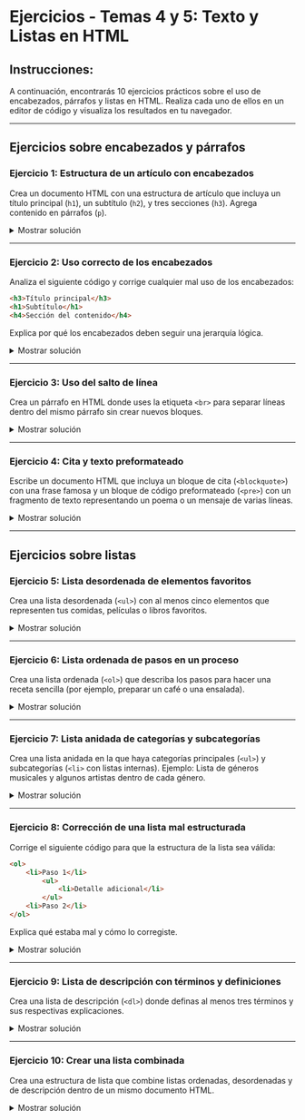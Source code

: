 # **Ejercicios - Temas 4 y 5: Texto y Listas en HTML**

## **Instrucciones:**
A continuación, encontrarás 10 ejercicios prácticos sobre el uso de encabezados, párrafos y listas en HTML. Realiza cada uno de ellos en un editor de código y visualiza los resultados en tu navegador.

---

## **Ejercicios sobre encabezados y párrafos**

### **Ejercicio 1: Estructura de un artículo con encabezados**
Crea un documento HTML con una estructura de artículo que incluya un título principal (`h1`), un subtítulo (`h2`), y tres secciones (`h3`). Agrega contenido en párrafos (`p`).

<details><summary>Mostrar solución</summary>

```html
<h1>Título del Artículo</h1>
<h2>Subtítulo del Artículo</h2>

<h3>Primera Sección</h3>
<p>Contenido de la primera sección.</p>

<h3>Segunda Sección</h3>
<p>Contenido de la segunda sección.</p>

<h3>Tercera Sección</h3>
<p>Contenido de la tercera sección.</p>
```

</details>

---

### **Ejercicio 2: Uso correcto de los encabezados**
Analiza el siguiente código y corrige cualquier mal uso de los encabezados:
```html
<h3>Título principal</h3>
<h1>Subtítulo</h1>
<h4>Sección del contenido</h4>
```
Explica por qué los encabezados deben seguir una jerarquía lógica.

<details><summary>Mostrar solución</summary>

**Corrección:**
```html
<h1>Título principal</h1>
<h2>Subtítulo</h2>
<h3>Sección del contenido</h3>
```
**Explicación:** Los encabezados deben seguir una jerarquía lógica, empezando desde `<h1>`, seguido por `<h2>`, `<h3>`, etc. No se debe usar un `<h3>` como título principal, ni un `<h1>` como subtítulo.

</details>

---

### **Ejercicio 3: Uso del salto de línea**
Crea un párrafo en HTML donde uses la etiqueta `<br>` para separar líneas dentro del mismo párrafo sin crear nuevos bloques.

<details><summary>Mostrar solución</summary>

```html
<p>Esta es la primera línea.<br>
Esta es la segunda línea.<br>
Y esta es la tercera línea.</p>
```

</details>

---

### **Ejercicio 4: Cita y texto preformateado**
Escribe un documento HTML que incluya un bloque de cita (`<blockquote>`) con una frase famosa y un bloque de código preformateado (`<pre>`) con un fragmento de texto representando un poema o un mensaje de varias líneas.

<details><summary>Mostrar solución</summary>

```html
<blockquote>
    "La educación es el arma más poderosa que puedes usar para cambiar el mundo." - Nelson Mandela
</blockquote>

<pre>
Rosas son rojas,
Violetas son azules,
El código es hermoso,
Y tú también.
</pre>
```

</details>

---

## **Ejercicios sobre listas**

### **Ejercicio 5: Lista desordenada de elementos favoritos**
Crea una lista desordenada (`<ul>`) con al menos cinco elementos que representen tus comidas, películas o libros favoritos.

<details><summary>Mostrar solución</summary>

```html
<ul>
    <li>El Señor de los Anillos</li>
    <li>Star Wars</li>
    <li>Harry Potter</li>
</ul>
```

</details>

---

### **Ejercicio 6: Lista ordenada de pasos en un proceso**
Crea una lista ordenada (`<ol>`) que describa los pasos para hacer una receta sencilla (por ejemplo, preparar un café o una ensalada).

<details><summary>Mostrar solución</summary>

```html
<ol>
    <li>Hervir agua.</li>
    <li>Agregar café molido.</li>
    <li>Esperar 5 minutos.</li>
    <li>Colar el café.</li>
    <li>Servir y disfrutar.</li>
</ol>
```

</details>

---

### **Ejercicio 7: Lista anidada de categorías y subcategorías**
Crea una lista anidada en la que haya categorías principales (`<ul>`) y subcategorías (`<li>` con listas internas).
Ejemplo: Lista de géneros musicales y algunos artistas dentro de cada género.

<details><summary>Mostrar solución</summary>

```html
<ul>
    <li>Rock
        <ul>
            <li>Queen</li>
            <li>The Beatles</li>
        </ul>
    </li>
    <li>Pop
        <ul>
            <li>Taylor Swift</li>
            <li>Ed Sheeran</li>
        </ul>
    </li>
</ul>
```

</details>

---

### **Ejercicio 8: Corrección de una lista mal estructurada**
Corrige el siguiente código para que la estructura de la lista sea válida:
```html
<ol>
    <li>Paso 1</li>
        <ul>
            <li>Detalle adicional</li>
        </ul>
    <li>Paso 2</li>
</ol>
```
Explica qué estaba mal y cómo lo corregiste.

<details><summary>Mostrar solución</summary>

**Corrección:**
```html
<ol>
    <li>Paso 1
        <ul>
            <li>Detalle adicional</li>
        </ul>
    </li>
    <li>Paso 2</li>
</ol>
```
**Explicación:** Las listas deben seguir una estructura adecuada, evitando que una `<ul>` esté directamente dentro de un `<ol>` sin estar dentro de un `<li>`.

</details>

---

### **Ejercicio 9: Lista de descripción con términos y definiciones**
Crea una lista de descripción (`<dl>`) donde definas al menos tres términos y sus respectivas explicaciones.

<details><summary>Mostrar solución</summary>

```html
<dl>
    <dt>HTML</dt>
    <dd>Lenguaje de marcado para la creación de páginas web.</dd>
    
    <dt>CSS</dt>
    <dd>Lenguaje de estilos para dar formato a las páginas web.</dd>
    
    <dt>JavaScript</dt>
    <dd>Lenguaje de programación para la interactividad en la web.</dd>
</dl>
```

</details>

---

### **Ejercicio 10: Crear una lista combinada**
Crea una estructura de lista que combine listas ordenadas, desordenadas y de descripción dentro de un mismo documento HTML.

<details><summary>Mostrar solución</summary>

```html
<ul>
    <li>Lenguajes de Programación
        <ol>
            <li>Python</li>
            <li>JavaScript</li>
            <li>Java</li>
        </ol>
    </li>
    <li>Frameworks y Librerías
        <ul>
            <li>React</li>
            <li>Angular</li>
            <li>Vue</li>
        </ul>
    </li>
    <li>Términos Claves
        <dl>
            <dt>API</dt>
            <dd>Interfaz de programación de aplicaciones.</dd>
            <dt>DOM</dt>
            <dd>Modelo de objetos del documento.</dd>
        </dl>
    </li>
</ul>
```

</details>
